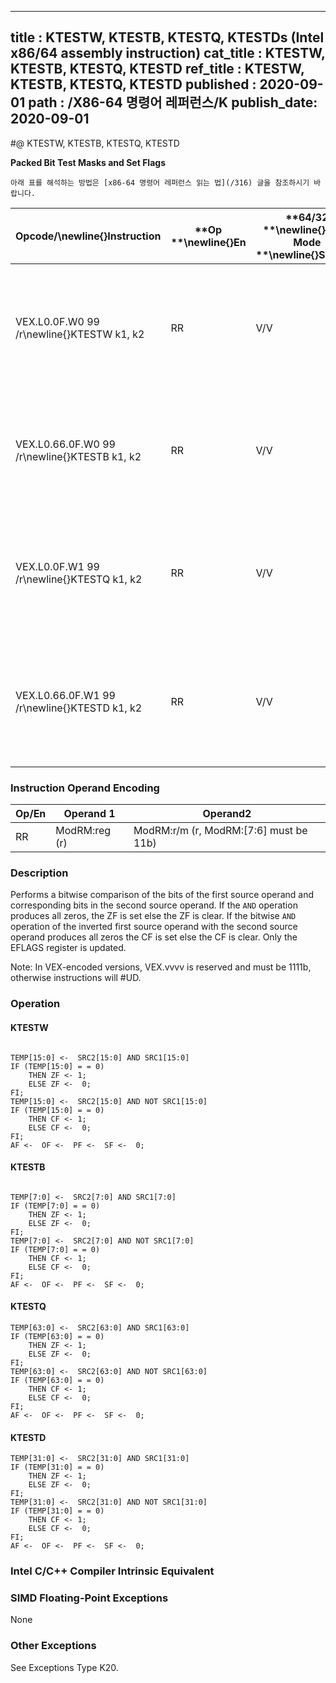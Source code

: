 ----------------------------
title : KTESTW, KTESTB, KTESTQ, KTESTDs (Intel x86/64 assembly instruction)
cat_title : KTESTW, KTESTB, KTESTQ, KTESTD
ref_title : KTESTW, KTESTB, KTESTQ, KTESTD
published : 2020-09-01
path : /X86-64 명령어 레퍼런스/K
publish_date: 2020-09-01
----------------------------


#@ KTESTW, KTESTB, KTESTQ, KTESTD

**Packed Bit Test Masks and Set Flags**

```lec-info
아래 표를 해석하는 방법은 [x86-64 명령어 레퍼런스 읽는 법](/316) 글을 참조하시기 바랍니다.
```

|**Opcode/**\newline{}**Instruction**|**Op **\newline{}**En**|**64/32 **\newline{}**bit Mode **\newline{}**Support**|**CPUID **\newline{}**Feature **\newline{}**Flag**|**Description**|
|------------------------------------|-----------------------|------------------------------------------------------|--------------------------------------------------|---------------|
|VEX.L0.0F.W0 99 /r\newline{}KTESTW k1, k2|RR|V/V|AVX512DQ|Set ZF and CF depending on sign bit AND and ANDN of 16 bits mask register sources.|
|VEX.L0.66.0F.W0 99 /r\newline{}KTESTB k1, k2|RR|V/V|AVX512DQ|Set ZF and CF depending on sign bit AND and ANDN of 8 bits mask register sources.|
|VEX.L0.0F.W1 99 /r\newline{}KTESTQ k1, k2|RR|V/V|AVX512BW|Set ZF and CF depending on sign bit AND and ANDN of 64 bits mask register sources.|
|VEX.L0.66.0F.W1 99 /r\newline{}KTESTD k1, k2|RR|V/V|AVX512BW|Set ZF and CF depending on sign bit AND and ANDN of 32 bits mask register sources.|
### Instruction Operand Encoding


|Op/En|Operand 1|Operand2|
|-----|---------|--------|
|RR|ModRM:reg (r)|ModRM:r/m (r, ModRM:[7:6] must be 11b)|
### Description


Performs a bitwise comparison of the bits of the first source operand and corresponding bits in the second source operand. If the `AND` operation produces all zeros, the ZF is set else the ZF is clear. If the bitwise `AND` operation of the inverted first source operand with the second source operand produces all zeros the CF is set else the CF is clear. Only the EFLAGS register is updated.

Note: In VEX-encoded versions, VEX.vvvv is reserved and must be 1111b, otherwise instructions will #UD.


### Operation
#### KTESTW
```info-verb
 
TEMP[15:0] <-  SRC2[15:0] AND SRC1[15:0]
IF (TEMP[15:0] = = 0)
    THEN ZF <- 1;
    ELSE ZF <-  0;
FI;
TEMP[15:0] <-  SRC2[15:0] AND NOT SRC1[15:0]
IF (TEMP[15:0] = = 0)
    THEN CF <- 1;
    ELSE CF <-  0;
FI;
AF <-  OF <-  PF <-  SF <-  0;
```
#### KTESTB
```info-verb
 
TEMP[7:0] <-  SRC2[7:0] AND SRC1[7:0]
IF (TEMP[7:0] = = 0)
    THEN ZF <- 1;
    ELSE ZF <-  0;
FI;
TEMP[7:0] <-  SRC2[7:0] AND NOT SRC1[7:0]
IF (TEMP[7:0] = = 0)
    THEN CF <- 1;
    ELSE CF <-  0;
FI;
AF <-  OF <-  PF <-  SF <-  0;
```
#### KTESTQ 
```info-verb
TEMP[63:0] <-  SRC2[63:0] AND SRC1[63:0]
IF (TEMP[63:0] = = 0)
    THEN ZF <- 1;
    ELSE ZF <-  0;
FI;
TEMP[63:0] <-  SRC2[63:0] AND NOT SRC1[63:0]
IF (TEMP[63:0] = = 0)
    THEN CF <- 1;
    ELSE CF <-  0;
FI;
AF <-  OF <-  PF <-  SF <-  0;
```
#### KTESTD 
```info-verb
TEMP[31:0] <-  SRC2[31:0] AND SRC1[31:0]
IF (TEMP[31:0] = = 0)
    THEN ZF <- 1;
    ELSE ZF <-  0;
FI;
TEMP[31:0] <-  SRC2[31:0] AND NOT SRC1[31:0]
IF (TEMP[31:0] = = 0)
    THEN CF <- 1;
    ELSE CF <-  0;
FI;
AF <-  OF <-  PF <-  SF <-  0;
```

### Intel C/C++ Compiler Intrinsic Equivalent
### SIMD Floating-Point Exceptions


None

### Other Exceptions


See Exceptions Type K20.


